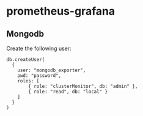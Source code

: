 # prometheus-grafana

## Mongodb

Create the following user:


````
db.createUser(
  {
    user: "mongodb_exporter",
    pwd: "password",
    roles: [
        { role: "clusterMonitor", db: "admin" },
        { role: "read", db: "local" }
    ]
  }
)
````
